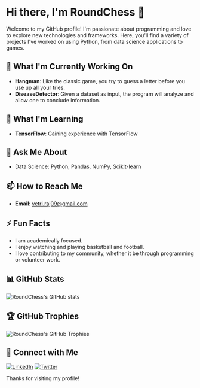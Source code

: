 # Hi there, I'm RoundChess 👋

Welcome to my GitHub profile! I'm passionate about programming and love to explore new technologies and frameworks. Here, you'll find a variety of projects I've worked on using Python, from data science applications to games.

## 🔭 What I'm Currently Working On
- **Hangman**: Like the classic game, you try to guess a letter before you use up all your tries.
- **DiseaseDetector**: Given a dataset as input, the program will analyze and allow one to conclude information. 

## 🌱 What I'm Learning
- **TensorFlow**: Gaining experience with TensorFlow 

## 💬 Ask Me About
- Data Science: Python, Pandas, NumPy, Scikit-learn

## 📫 How to Reach Me
- **Email**: [vetri.raj09@gmail.com](mailto:vetri.raj09@gmail.com)

## ⚡ Fun Facts
- I am academically focused.
- I enjoy watching and playing basketball and football.
- I love contributing to my community, whether it be through programming or volunteer work.

## 📊 GitHub Stats
![RoundChess's GitHub stats](https://github-readme-stats.vercel.app/api?username=RoundChess&show_icons=true&theme=radical)

## 🏆 GitHub Trophies
![RoundChess's GitHub Trophies](https://github-profile-trophy.vercel.app/?username=RoundChess&theme=radical)

## 🔗 Connect with Me
[![LinkedIn](https://img.shields.io/badge/-LinkedIn-blue?style=flat-square&logo=LinkedIn&logoColor=white&link=https://www.linkedin.com/in/your-linkedin-profile)](https://www.linkedin.com/in/your-linkedin-profile)
[![Twitter](https://img.shields.io/badge/-Twitter-blue?style=flat-square&logo=Twitter&logoColor=white&link=https://twitter.com/your-twitter-profile)](https://twitter.com/your-twitter-profile)

Thanks for visiting my profile!
